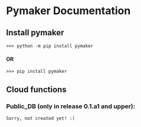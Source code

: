 # Pymaker Documentation
## Install pymaker
```
>>> python -m pip install pymaker
```
#### OR
```
>>> pip install pymaker
```

## Cloud functions
### Public_DB (only in release 0.1.a1 and upper):
```
Sorry, not created yet! :(
```
